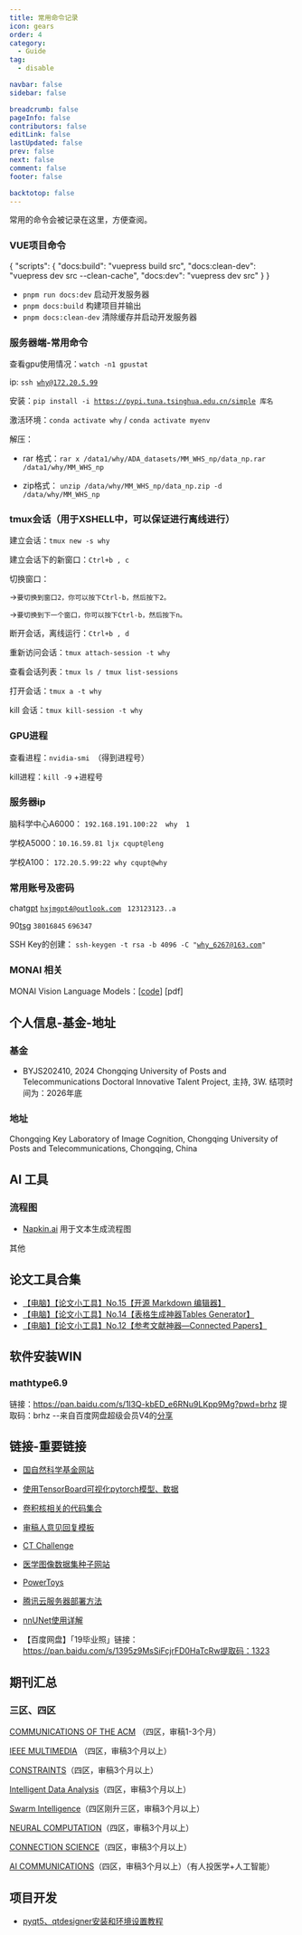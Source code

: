 ```yaml
---
title: 常用命令记录
icon: gears
order: 4
category:
  - Guide
tag:
  - disable

navbar: false
sidebar: false

breadcrumb: false
pageInfo: false
contributors: false
editLink: false
lastUpdated: false
prev: false
next: false
comment: false
footer: false

backtotop: false
---
```


常用的命令会被记录在这里，方便查阅。

### VUE项目命令

{
  "scripts": {
    "docs:build": "vuepress build src",
    "docs:clean-dev": "vuepress dev src --clean-cache",
    "docs:dev": "vuepress dev src"
  }
}

- `pnpm run docs:dev` 启动开发服务器
- `pnpm docs:build` 构建项目并输出
- `pnpm docs:clean-dev` 清除缓存并启动开发服务器

### **服务器端-常用命令**

查看gpu使用情况：`watch -n1 gpustat`

ip: `ssh `[`why@172.20.5.99`](mailto:why@172.20.5.99)

安装：`pip install -i `[`https://pypi.tuna.tsinghua.edu.cn/simple`](https://pypi.tuna.tsinghua.edu.cn/simple)` 库名`

激活环境：`conda activate why`  /  `conda activate myenv`

解压：

- rar 格式：`rar x /data1/why/ADA_datasets/MM_WHS_np/data_np.rar /data1/why/MM_WHS_np` 

- zip格式： `unzip /data/why/MM_WHS_np/data_np.zip -d /data/why/MM_WHS_np`

### tmux会话（用于XSHELL中，可以保证进行离线进行）

建立会话：`tmux new -s why`

建立会话下的新窗口：`Ctrl+b , c`

切换窗口：

→`要切换到窗口2，你可以按下Ctrl-b，然后按下2。`

→`要切换到下一个窗口，你可以按下Ctrl-b，然后按下n。`

断开会话，离线运行：`Ctrl+b , d`

重新访问会话：`tmux attach-session -t why`

查看会话列表：`tmux ls / tmux list-sessions`

打开会话：`tmux a -t why`

kill 会话：`tmux kill-session -t why`

### GPU进程

查看进程：`nvidia-smi `（得到进程号）

kill进程：`kill -9`  +进程号

### 服务器ip

脑科学中心A6000： `192.168.191.100:22  why  1`

学校A5000：`10.16.59.81 ljx cqupt@leng`

学校A100：  `172.20.5.99:22 why cqupt@why`

### 常用账号及密码

chat[gpt](https://chat.openai.com/)    [`hxjmgpt4@outlook.com`](mailto:hxjmgpt4@outlook.com)` `  `123123123..a`

90[tsg](http://www.90tsg.com/)      `38016845`    `696347`

SSH Key的创建：  `ssh-keygen -t rsa -b 4096 -C "`[`why_6267@163.com`](mailto:your_email@example.com)`"`

### MONAI 相关

MONAI Vision Language Models：[[code](https://github.com/Project-MONAI/VLM?tab=readme-ov-file)] [pdf]

## 个人信息-基金-地址

### 基金

- BYJS202410, 2024 Chongqing University of Posts and Telecommunications Doctoral Innovative Talent Project, 主持, 3W.  结项时间为：2026年底

### 地址

Chongqing Key Laboratory of Image Cognition, Chongqing University of Posts and Telecommunications, Chongqing, China

## AI 工具

### 流程图

- [Napkin.ai](https://www.napkin.ai/)  用于文本生成流程图

其他



## 论文工具合集

- [【电脑】【论文小工具】No.15【开源 Markdown 编辑器】](https://mp.weixin.qq.com/s?__biz=MzAxNTY4NjEzMg==&mid=2247484909&idx=1&sn=06887442c47e4bd5ad950ed15d243f27&chksm=9b810576acf68c609c2bf2d4989af3eb1aecae47a9c8931d84f7322f84d52e7804db50ec8db8&scene=178&cur_album_id=1611867218101764098#rd)
- [【电脑】【论文小工具】No.14【表格生成神器Tables Generator】](https://mp.weixin.qq.com/s?__biz=MzAxNTY4NjEzMg==&mid=2247484872&idx=1&sn=5c5903dde4f0b9e9465b9af515bcba7e&chksm=9b810553acf68c45750622e59a3380fcab683adff85faee78fe4fb8a6397918170ca5eac8e6d&scene=178&cur_album_id=1611867218101764098#rd)
- [【电脑】【论文小工具】No.12【参考文献神器—Connected Papers】](https://mp.weixin.qq.com/s?__biz=MzAxNTY4NjEzMg==&mid=2247484852&idx=1&sn=554f3a4be8068cca732d66bdc8d767a3&chksm=9b81052facf68c3928a67d5bb95bede5cee41c23ca0d8cedb10f8af4c1f77bce16e49d15af37&scene=178&cur_album_id=1611867218101764098#rd)

## 软件安装WIN

### mathtype6.9

链接：https://pan.baidu.com/s/1l3Q-kbED_e6RNu9LKpp9Mg?pwd=brhz 提取码：brhz --来自百度网盘超级会员V4的[分享](https://blog.csdn.net/weixin_44198316/article/details/120692731?utm_medium=distribute.pc_feed_404.none-task-blog-2~default~BlogCommendFromBaidu~Rate-1-120692731-blog-null.pc_404_mixedpudn&depth_1-utm_source=distribute.pc_feed_404.none-task-blog-2~default~BlogCommendFromBaidu~Rate-1-120692731-blog-null.pc_404_mixedpud)

## 链接-重要链接

- [国自然科学基金网站](https://kd.nsfc.gov.cn/)

- [使用TensorBoard可视化pytorch模型、数据](https://blog.csdn.net/cxx654/article/details/116069364)
- [卷积核相关的代码集合](https://github.com/xmu-xiaoma666/External-Attention-pytorch)
- [审稿人意见回复模板](https://www.zhihu.com/question/460475233)
- [CT Challenge](https://app.box.com/s/eaw4jddb53keg1bptavvvd1sf4x3pe9h/folder/144226105715)
- [医学图像数据集种子网站](https://academictorrents.com/)
- [PowerToys](https://github.com/microsoft/PowerToys/releases)
- [腾讯云服务器部署方法](https://cloud.tencent.com/document/product/1207/44578)
- [nnUNet使用详解](https://mp.weixin.qq.com/s/Rw6MZV5zchZ86wxjkE8LTA)
- 【百度网盘】「19毕业照」链接：https://pan.baidu.com/s/1395z9MsSiFcjrFD0HaTcRw提取码：1323



## 期刊汇总

### 三区、四区

[COMMUNICATIONS OF THE ACM](http://www.letpub.com.cn/index.php?page=journalapp&view=detail&journalid=1920) （四区，审稿1-3个月）

[IEEE MULTIMEDIA](http://www.letpub.com.cn/index.php?page=journalapp&view=detail&journalid=3345) （四区，审稿3个月以上）

[CONSTRAINTS](http://www.letpub.com.cn/index.php?page=journalapp&view=detail&journalid=2034)（四区，审稿3个月以上）

[Intelligent Data Analysis](http://www.letpub.com.cn/index.php?page=journalapp&view=detail&journalid=3613)（四区，审稿3个月以上）

[Swarm Intelligence](http://www.letpub.com.cn/index.php?page=journalapp&view=detail&journalid=8991)（四区刚升三区，审稿3个月以上）

[NEURAL COMPUTATION](http://www.letpub.com.cn/index.php?page=journalapp&view=detail&journalid=6122)（四区，审稿3个月以上）

[CONNECTION SCIENCE](http://www.letpub.com.cn/index.php?page=journalapp&view=detail&journalid=2029)（四区，审稿3个月以上）

[AI COMMUNICATIONS](http://www.letpub.com.cn/index.php?page=journalapp&view=detail&journalid=344)（四区，审稿3个月以上）（有人投医学+人工智能）



## 项目开发

- [pyqt5、qtdesigner安装和环境设置教程](https://download.csdn.net/download/weixin_38631401/13996637?ops_request_misc={"request_id"%3A"165363198016780357288636"%2C"scm"%3A"20140713.130102334.pc_all."}&request_id=165363198016780357288636&biz_id=1&utm_medium=distribute.pc_search_result.none-task-download-2~all~first_rank_ecpm_v1~rank_v31_ecpm-7-13996637-null-null.142^v11^pc_search_result_control_group,157^v12^new_style1&utm_term=PyQt5%2BQt+designer&spm=1018.2226.3001.4187.7)

